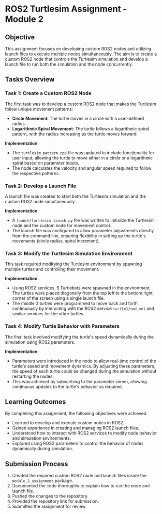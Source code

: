 # ROS2 Turtlesim Assignment - Module 2

## Objective

This assignment focuses on developing custom ROS2 nodes and utilizing launch files to execute multiple nodes simultaneously. The aim is to create a custom ROS2 node that controls the Turtlesim simulation and develop a launch file to run both the simulation and the node concurrently.

## Tasks Overview

### Task 1: Create a Custom ROS2 Node

The first task was to develop a custom ROS2 node that makes the Turtlesim follow unique movement patterns:

- **Circle Movement**: The turtle moves in a circle with a user-defined radius.
- **Logarithmic Spiral Movement**: The turtle follows a logarithmic spiral pattern, with the radius increasing as the turtle moves forward.

**Implementation**: 
- The `turtlesim_pattern.cpp` file was updated to include functionality for user input, allowing the turtle to move either in a circle or a logarithmic spiral based on parameter inputs.
- The node calculates the velocity and angular speed required to follow the respective patterns.

### Task 2: Develop a Launch File

A launch file was created to start both the Turtlesim simulation and the custom ROS2 node simultaneously.

**Implementation**:
- A `launch/turtlesim.launch.py` file was written to initialize the Turtlesim node and the custom node for movement control.
- The launch file was configured to allow parameter adjustments directly from the command line, ensuring flexibility in setting up the turtle's movements (circle radius, spiral increment).

### Task 3: Modify the Turtlesim Simulation Environment

This task required modifying the Turtlesim environment by spawning multiple turtles and controlling their movement.

**Implementation**:
- Using ROS2 services, 5 Turtlebots were spawned in the environment. The turtles were placed diagonally from the top left to the bottom right corner of the screen using a single launch file.
- The middle 3 turtles were programmed to move back and forth continuously by interacting with the ROS2 service `turtle1/cmd_vel` and similar services for the other turtles.

### Task 4: Modify Turtle Behavior with Parameters

The final task involved modifying the turtle's speed dynamically during the simulation using ROS2 parameters.

**Implementation**:
- Parameters were introduced in the node to allow real-time control of the turtle's speed and movement dynamics. By adjusting these parameters, the speed of each turtle could be changed during the simulation without restarting the nodes.
- This was achieved by subscribing to the parameter server, allowing continuous updates to the turtle's behavior as required.

## Learning Outcomes

By completing this assignment, the following objectives were achieved:

- Learned to develop and execute custom nodes in ROS2.
- Gained experience in creating and managing ROS2 launch files.
- Understood how to interact with ROS2 services to modify node behavior and simulation environments.
- Explored using ROS2 parameters to control the behavior of nodes dynamically during simulation.

## Submission Process

1. Created the required custom ROS2 node and launch files inside the `module_2_assignment` package.
2. Documented the code thoroughly to explain how to run the node and launch file.
3. Pushed the changes to the repository.
4. Provided the repository link for submission.
5. Submitted the assignment for review.


